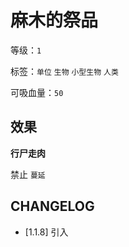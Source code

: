 # 麻木的祭品

等级：`1`

标签：`单位` `生物` `小型生物` `人类`

可吸血量：`50`

## 效果

**行尸走肉**

禁止 `蔓延`

## CHANGELOG

- [1.1.8] 引入

